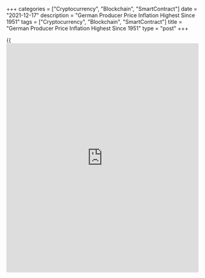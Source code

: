 +++
categories = ["Cryptocurrency", "Blockchain", "SmartContract"]
date = "2021-12-17"
description = "German Producer Price Inflation Highest Since 1951"
tags = ["Cryptocurrency", "Blockchain", "SmartContract"]
title = "German Producer Price Inflation Highest Since 1951"
type = "post"
+++

{{<iframe id="large-banner" src="https://www.bounty.group/#slide=21.0" width="100%" height="600" scrolling="no" style="border: 0px solid rgb(216, 221, 230); border-radius: 3px;">}}

Germany's producer prices rose at the fastest pace in seven decades in
November, mainly driven by higher energy prices, preliminary data from
Destatis showed Friday.  
  
The producer price index rose 19.2 percent year-on-year after an 18.4
percent increase in October. Economists had forecast 19.9 percent
producer price inflation.  
  
The latest increase in producer prices was the biggest since November
1951, when they surged 20.6 percent, Destatis said.  
  
Energy prices jumped 49.4 percent from a year ago, mainly led by an 83.4
percent surge in natural gas distribution costs and a 48 percent climb
in electricity prices.  
  
Excluding energy, producer price inflation was 9.9 percent in November
versus 9.2 percent in October.  
  
Prices of intermediate goods increased 19.1 percent annually, mainly due
to higher prices of metal. Producer prices of non-durable consumer goods
rose 3.7 percent and those of durable consumer goods increased 3.7
percent.

Capital goods prices climbed 3.6 percent from a year ago.  
  
Compared to the previous month, producer prices increased 0.8 percent in
November, which was slower than the 1.4 percent rise economists had
predicted.

In October, prices rose 3.8 percent. The latest increase was the weakest
in seven months.

For comments and feedback [contact](https://www.playgroundfx.com/contact/): editorial@rtt[news](https://www.letsplayfx.com/blog/forex-news-website/).com

[Economic News][1]

 **What parts of the world are seeing the best (and worst) economic
performances lately? Click[here][2] to check out our [Econ Scorecard][2]
and find out! See up-to-the-moment [ranking](https://www.playgroundfx.com/blog/crypto-exchange-ranking/)s for the best and worst
performers in [GDP][3], [unemployment rate][4], [inflation][5] and much
more.**

   1. www.rtt[news](https://www.letsplayfx.com/blog/forex-news-website/).com/Content/EconomicNews.aspx
   2. www.rtt[news](https://www.letsplayfx.com/blog/forex-news-website/).com/economic-scorecard/world-rank/retail-sales/highest-performance.aspx
   3. www.rtt[news](https://www.letsplayfx.com/blog/forex-news-website/).com/economic-scorecard/world-rank/GDP/highest-performance.aspx
   4. www.rtt[news](https://www.letsplayfx.com/blog/forex-news-website/).com/economic-scorecard/world-rank/unemployment-rate/lowest-performance.aspx
   5. www.rtt[news](https://www.letsplayfx.com/blog/forex-news-website/).com/economic-scorecard/world-rank/CPI/highest-performance.aspx